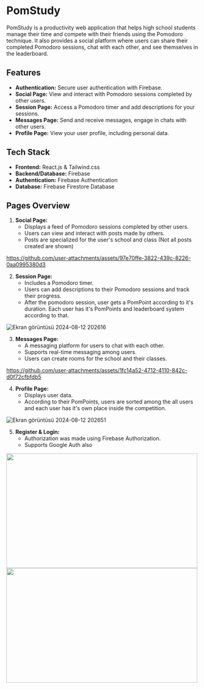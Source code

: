 
# PomStudy

PomStudy is a productivity web application that helps high school students manage their time and compete with their friends using the Pomodoro technique. It also provides a social platform where users can share their completed Pomodoro sessions, chat with each other, and see themselves in the leaderboard.

## Features

- **Authentication:** Secure user authentication with Firebase.
- **Social Page:** View and interact with Pomodoro sessions completed by other users.
- **Session Page:** Access a Pomodoro timer and add descriptions for your sessions.
- **Messages Page:** Send and receive messages, engage in chats with other users.
- **Profile Page:** View your user profile, including personal data.

## Tech Stack

- **Frontend:** React.js & Tailwind.css
- **Backend/Database:** Firebase
- **Authentication:** Firebase Authentication
- **Database:** Firebase Firestore Database

## Pages Overview

1. **Social Page:**
   - Displays a feed of Pomodoro sessions completed by other users.
   - Users can view and interact with posts made by others.
   - Posts are specialized for the user's school and class (Not all posts created are shown)

https://github.com/user-attachments/assets/97e70ffe-3822-439c-8226-0aa0995380d3

2. **Session Page:**
   - Includes a Pomodoro timer.
   - Users can add descriptions to their Pomodoro sessions and track their progress.
   - After the pomodoro session, user gets a PomPoint according to it's duration. Each user has it's PomPoints and leaderboard system according to that.
     
![Ekran görüntüsü 2024-08-12 202616](https://github.com/user-attachments/assets/926cd894-1427-4704-ba59-db593809b9ce)

3. **Messages Page:**
   - A messaging platform for users to chat with each other.
   - Supports real-time messaging among users.
   - Users can create rooms for the school and their classes.

https://github.com/user-attachments/assets/1fc14a52-4712-4110-842c-d0f72cfbfdb5

4. **Profile Page:**
   - Displays user data.
   - According to their PomPoints, users are sorted among the all users and each user has it's own place inside the competition.
   
![Ekran görüntüsü 2024-08-12 202651](https://github.com/user-attachments/assets/ad6d5ed7-4916-4447-bb48-556bb56d9049)

5. **Register & Login:**
   - Authorization was made using Firebase Authorization.
   - Supports Google Auth also

<img src="https://github.com/user-attachments/assets/4c6324c7-371a-43af-aa25-0c7440c5ec95" width="500" height="300" />
<img src="https://github.com/user-attachments/assets/5a905862-dd78-446a-866b-590a75b29157" width="500" height="300" />
